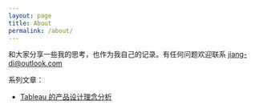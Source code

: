 ```yaml
---
layout: page
title: About
permalink: /about/
---
```


和大家分享一些我的思考，也作为我自己的记录。有任何问题欢迎联系 <jiang-di@outlook.com>

系列文章：

* [Tableau 的产品设计理念分析](http://jiang-di.com/tableau-design/)
